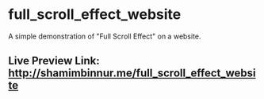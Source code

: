 # full_scroll_effect_website
A simple demonstration of "Full Scroll Effect" on a website.

## Live Preview Link: http://shamimbinnur.me/full_scroll_effect_website
